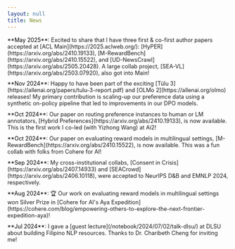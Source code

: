 ```yaml
---
layout: null
title: News
---
```


<style>
.news-item {
  margin-bottom: 0.7em;
}
.news-item p {
  font-size: 0.9em;
  margin: 0;
  /* color: #828282; */
}
.news-item .date {
  color: #000000;
}
/* .news-item a {
  color: #828282; 
  text-decoration: underline;
} */
</style>

<div class="news-item">
<p><span class="date">**May 2025**</span>: Excited to share that I have three first & co-first author papers accepted at [ACL Main](https://2025.aclweb.org/): [HyPER](https://arxiv.org/abs/2410.19133), [M-RewardBench](https://arxiv.org/abs/2410.15522), and [UD-NewsCrawl](https://arxiv.org/abs/2505.20428). A large collab project, [SEA-VL](https://arxiv.org/abs/2503.07920), also got into Main!</p>
</div>

<div class="news-item">
<p><span class="date">**Nov 2024**</span>: Happy to have been part of the exciting [T&uuml;lu 3](https://allenai.org/papers/tulu-3-report.pdf) and [OLMo 2](https://allenai.org/olmo) releases! My primary contribution is scaling-up our preference data using a synthetic on-policy pipeline that led to improvements in our DPO models.</p>
</div>

<div class="news-item">
<p><span class="date">**Oct 2024**</span>: Our paper on routing preference instances to human or LM annotators, [Hybrid Preferences](https://arxiv.org/abs/2410.19133), is now available. This is the first work I co-led (with Yizhong Wang) at Ai2!</p>
</div>

<div class="news-item">
<p><span class="date">**Oct 2024**</span>: Our paper on evaluating reward models in multilingual settings, [M-RewardBench](https://arxiv.org/abs/2410.15522), is now available. This was a fun collab with folks from Cohere for AI!</p>
</div>

<div class="news-item">
<p><span class="date">**Sep 2024**</span>: My cross-institutional collabs, [Consent in Crisis](https://arxiv.org/abs/2407.14933) and [SEACrowd](https://arxiv.org/abs/2406.10118), were accepted to NeurIPS D&B and EMNLP 2024, respectively.</p>
</div>

<div class="news-item">
<p><span class="date">**Aug 2024**</span>: 🏆 Our work on evaluating reward models in multilingual settings won Silver Prize in [Cohere for AI's Aya Expedition](https://cohere.com/blog/empowering-others-to-explore-the-next-frontier-expedition-aya)!</p>
</div>

<div class="news-item">
<p><span class="date">**Jul 2024**</span>: I gave a [guest lecture](/notebook/2024/07/02/talk-dlsu/) at DLSU about building Filipino NLP resources. Thanks to Dr. Charibeth Cheng for inviting me!</p>
</div>

<!-- <div class="news-item">
<p><span class="date">**Mar 2024**</span>: [Universal NER](https://arxiv.org/abs/2311.09122) was accepted to NAACL 2024. I hope to still work on linguistic aspects of NLP in the future!</p>
</div> -->

<!-- <div class="news-item">
<p><span class="date">**Mar 2024**</span>: We released [RewardBench](https://arxiv.org/abs/2403.13787), the first benchmark for evaluating reward models.</p>
</div> -->

<!-- <div class="news-item">
<p><span class="date">**Feb 2024**</span>: I gave a [guest lecture](/notebook/2024/02/21/talk-unc-charlotte/) at UNC Charlotte about how we can use LLMs for data annotation. Thanks Ryan Wesslen and Chang Hsin Lee for inviting me!</p>
</div>

<div class="news-item">
<p><span class="date">**Jan 2024**</span>: I am now based in Seattle! I started working as a [Predoctoral Young Investigator](https://allenai.org/predoctoral-young-investigators) at the [Allen Institute for AI](https://allenai.org/) last October.</p>
</div> -->
